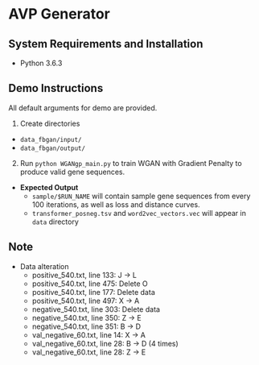 # AVP Generator

## System Requirements and Installation
- Python 3.6.3

## Demo Instructions
All default arguments for demo are provided.

1) Create directories 
  - `data_fbgan/input/`
  - `data_fbgan/output/`

2) Run `python WGANgp_main.py` to train WGAN with Gradient Penalty to produce valid gene sequences.
  - **Expected Output**
    - `sample/$RUN_NAME` will contain sample gene sequences from every 100 iterations, as well as loss and distance curves.
    - `transformer_posneg.tsv` and `word2vec_vectors.vec` will appear in `data` directory

## Note
- Data alteration
  - positive_540.txt, line 133: J → L
  - positive_540.txt, line 475: Delete O
  - positive_540.txt, line 177: Delete data
  - positive_540.txt, line 497: X → A
  - negative_540.txt, line 303: Delete data
  - negative_540.txt, line 350: Z → E
  - negative_540.txt, line 351: B → D
  - val_negative_60.txt, line 14: X → A
  - val_negative_60.txt, line 28: B → D (4 times)
  - val_negative_60.txt, line 28: Z → E